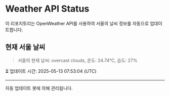 
# Weather API Status

이 리포지토리는 OpenWeather API를 사용하여 서울의 날씨 정보를 자동으로 업데이트합니다.

## 현재 서울 날씨
> 서울의 현재 날씨: overcast clouds, 온도: 24.74°C, 습도: 27%

⏳ 업데이트 시간: 2025-05-13 07:53:04 (UTC)

---
자동 업데이트 봇에 의해 관리됩니다.
